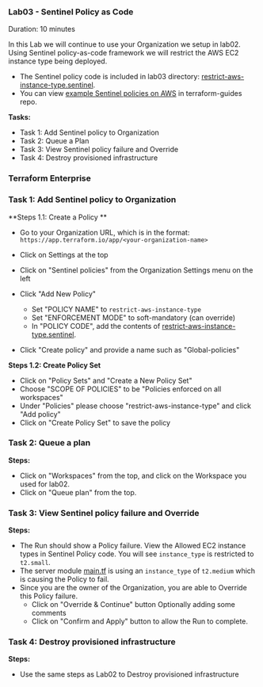 ### Lab03 - Sentinel Policy as Code

Duration: 10 minutes

In this Lab we will continue to use your Organization we setup in lab02. Using Sentinel policy-as-code framework we will restrict the AWS EC2 instance type being deployed.
- The Sentinel policy code is included in lab03 directory: [restrict-aws-instance-type.sentinel](restrict-aws-instance-type.sentinel).
- You can view [example Sentinel policies on AWS](https://github.com/hashicorp/terraform-guides/tree/master/governance/aws) in terraform-guides repo.

**Tasks:**
- Task 1: Add Sentinel policy to Organization
- Task 2: Queue a Plan
- Task 3: View Sentinel policy failure and Override
- Task 4: Destroy provisioned infrastructure

### Terraform Enterprise

### Task 1: Add Sentinel policy to Organization

**Steps 1.1: Create a Policy **
- Go to your Organization URL, which is in the format: `https://app.terraform.io/app/<your-organization-name>`
- Click on Settings at the top
- Click on "Sentinel policies" from the Organization Settings menu on the left
- Click "Add New Policy"
  - Set "POLICY NAME" to `restrict-aws-instance-type`
  - Set "ENFORCEMENT MODE" to soft-mandatory (can override)
  - In "POLICY CODE", add the contents of [restrict-aws-instance-type.sentinel](restrict-aws-instance-type.sentinel).

- Click "Create policy" and provide a name such as "Global-policies"

**Steps 1.2: Create Policy Set**
- Click on "Policy Sets" and "Create a New Policy Set"
- Choose "SCOPE OF POLICIES" to be "Policies enforced on all workspaces"
- Under "Policies" please choose "restrict-aws-instance-type" and click "Add policy"
- Click on "Create Policy Set" to save the policy


### Task 2: Queue a plan

**Steps:**
- Click on "Workspaces" from the top, and click on the Workspace you used for lab02.
- Click on "Queue plan" from the top.

### Task 3: View Sentinel policy failure and Override

**Steps:**
- The Run should show a Policy failure. View the Allowed EC2 instance types in Sentinel Policy code. You will see `instance_type` is restricted to `t2.small`.
- The server module [main.tf](lab01/server/main.tf) is using an `instance_type` of `t2.medium` which is causing the Policy to fail.
- Since you are the owner of the Organization, you are able to Override this Policy failure.
  - Click on "Override & Continue" button Optionally adding some comments
  - Click on "Confirm and Apply" button to allow the Run to complete.

### Task 4: Destroy provisioned infrastructure
**Steps:**
- Use the same steps as Lab02 to Destroy provisioned infrastructure
